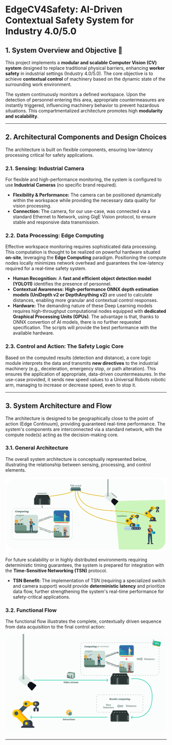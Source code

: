 # EdgeCV4Safety: AI-Driven Contextual Safety System for Industry 4.0/5.0

## 1. System Overview and Objective 🎯

This project implements a **modular and scalable Computer Vision (CV) system** designed to replace traditional physical barriers, enhancing **worker safety** in industrial settings (Industry 4.0/5.0). The core objective is to achieve **contextual control** of machinery based on the dynamic state of the surrounding work environment.

The system continuously monitors a defined workspace. Upon the detection of personnel entering this area, appropriate countermeasures are instantly triggered, influencing machinery behavior to prevent hazardous situations. This compartmentalized architecture promotes high **modularity and scalability**.

***

## 2. Architectural Components and Design Choices

The architecture is built on flexible components, ensuring low-latency processing critical for safety applications.

### 2.1. Sensing: Industrial Camera

For flexible and high-performance monitoring, the system is configured to use **Industrial Cameras** (no specific brand required).

* **Flexibility & Performance:** The camera can be positioned dynamically within the workspace while providing the necessary data quality for vision processing.
* **Connection:** The camera, for our use-case, was connected via a standard Ethernet to Network, using GigE Vision protocol, to ensure stable and responsive data transmission.

### 2.2. Data Processing: Edge Computing

Effective workspace monitoring requires sophisticated data processing. This computation is thought to be realized on powerful hardware situated **on-site**, leveraging the **Edge Computing** paradigm. Positioning the compute nodes locally minimizes network overhead and guarantees the low-latency required for a real-time safety system.

* **Human Recognition:** A **fast and efficient object detection model (YOLO11)** identifies the presence of personnel.
* **Contextual Awareness:** **High-performance ONNX depth estimation models (UniDepth v2 or DepthAnything v2)** are used to calculate distances, enabling more granular and contextual control responses.
* **Hardware:** The demanding nature of these Deep Learning models requires high-throughput computational nodes equipped with **dedicated Graphical Processing Units (GPUs)**. The advantage is that, thanks to ONNX convertion of AI models, there is no further requested specification. The scripts will provide the best performance with the available hardware.

### 2.3. Control and Action: The Safety Logic Core

Based on the computed results (detection and distance), a core logic module interprets the data and transmits **new directives** to the industrial machinery (e.g., deceleration, emergency stop, or path alteration). This ensures the application of appropriate, data-driven countermeasures.
In the use-case provided, it sends new speed values to a Universal Robots robotic arm, managing to increase or decrease speed, even to stop it.

***

## 3. System Architecture and Flow

The architecture is designed to be geographically close to the point of action (Edge Continuum), providing guaranteed real-time performance. The system's components are interconnected via a standard network, with the compute node(s) acting as the decision-making core.

### 3.1. General Architecture

The overall system architecture is conceptually represented below, illustrating the relationship between sensing, processing, and control elements.

![*General System Architecture.*](assets/general_architecture.png)

For future scalability or in highly distributed environments requiring deterministic timing guarantees, the system is prepared for integration with the **Time-Sensitive Networking (TSN)** protocol.

* **TSN Benefit:** The implementation of TSN (requiring a specialized switch and camera support) would provide **deterministic latency** and prioritize data flow, further strengthening the system's real-time performance for safety-critical applications.

### 3.2. Functional Flow

The functional flow illustrates the complete, contextually driven sequence from data acquisition to the final control action:

![*Functional Flow of the Architecture.*](assets/flow_pipeline.png)


***
